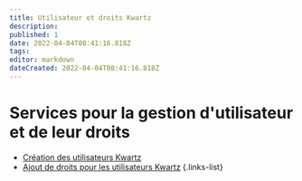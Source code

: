 ```yaml
---
title: Utilisateur et droits Kwartz
description: 
published: 1
date: 2022-04-04T08:41:16.818Z
tags: 
editor: markdown
dateCreated: 2022-04-04T08:41:16.818Z
---
```


# Services pour la gestion d'utilisateur et de leur droits
- [Création des utilisateurs Kwartz](/PFMP2/Kwartz/UtilisateurEtDroits/UtilisateursKwartz) 
- [Ajout de droits pour les utilisateurs Kwartz](/PFMP2/Kwartz/UtilisateurEtDroits/DroitsKwartz)
{.links-list}